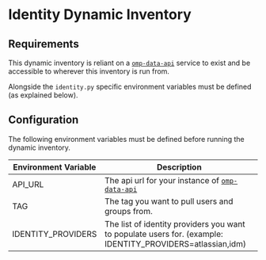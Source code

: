 # Identity Dynamic Inventory

## Requirements

This dynamic inventory is reliant on a [`omp-data-api`](https://github.com/rht-labs/omp-data-api) service to exist and be accessible to wherever this inventory is run from.

Alongside the `identity.py` specific environment variables must be defined (as explained below).

## Configuration

The following environment variables must be defined before running the dynamic inventory.

| Environment Variable | Description |
| --- | --- |
| API_URL | The api url for your instance of [`omp-data-api`](https://github.com/rht-labs/omp-data-api) |
| TAG | The tag you want to pull users and groups from.  |
| IDENTITY_PROVIDERS | The list of identity providers you want to populate users for. (example: IDENTITY_PROVIDERS=atlassian,idm) |